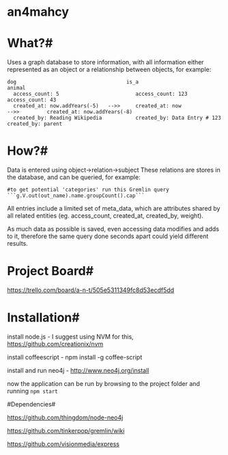 an4mahcy
========

# What?#
Uses a graph database to store information, with all information either represented as an object or a relationship between objects, for example:

    dog                                    is_a                                     animal
      access_count: 5                         access_count: 123                        access_count: 43
      created_at: now.addYears(-5)   -->>     created_at: now             -->>         created_at: now.addYears(-8)
      created_by: Reading Wikipedia           created_by: Data Entry # 123             created_by: parent

# How?#
Data is entered using object->relation->subject
These relations are stores in the database, and can be queried, for example:

    #to get potential 'categories' run this Gremlin query
    ```g.V.out(out_name).name.groupCount().cap```

All entries include a limited set of meta_data, which are attributes shared by all related entities (eg. access_count, created_at, created_by, weight).

As much data as possible is saved, even accessing data modifies and adds to it, therefore the same query done seconds apart could yield different results.

# Project Board#
https://trello.com/board/a-n-t/505e5311349fc8d53ecdf5dd

# Installation#
install node.js - I suggest using NVM for this, https://github.com/creationix/nvm

install coffeescript - npm install -g coffee-script

install and run neo4j - http://www.neo4j.org/install

now the application can be run by browsing to the project folder and running ```npm start```

#Dependencies#

https://github.com/thingdom/node-neo4j

https://github.com/tinkerpop/gremlin/wiki

https://github.com/visionmedia/express
